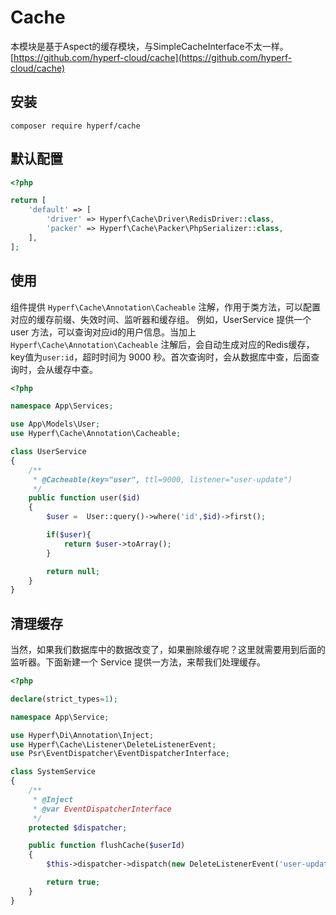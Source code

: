 # Cache

本模块是基于Aspect的缓存模块，与SimpleCacheInterface不太一样。
[https://github.com/hyperf-cloud/cache](https://github.com/hyperf-cloud/cache)

## 安装
```
composer require hyperf/cache
```

## 默认配置

```php
<?php

return [
    'default' => [
        'driver' => Hyperf\Cache\Driver\RedisDriver::class,
        'packer' => Hyperf\Cache\Packer\PhpSerializer::class,
    ],
];
```

## 使用

组件提供 `Hyperf\Cache\Annotation\Cacheable` 注解，作用于类方法，可以配置对应的缓存前缀、失效时间、监听器和缓存组。
例如，UserService 提供一个 user 方法，可以查询对应id的用户信息。当加上 `Hyperf\Cache\Annotation\Cacheable` 注解后，会自动生成对应的Redis缓存，key值为`user:id`，超时时间为 9000 秒。首次查询时，会从数据库中查，后面查询时，会从缓存中查。

```php
<?php

namespace App\Services;

use App\Models\User;
use Hyperf\Cache\Annotation\Cacheable;

class UserService
{
    /**
     * @Cacheable(key="user", ttl=9000, listener="user-update")
     */
    public function user($id)
    {
        $user =  User::query()->where('id',$id)->first();

        if($user){
            return $user->toArray();
        }

        return null;
    }
}
```

## 清理缓存

当然，如果我们数据库中的数据改变了，如果删除缓存呢？这里就需要用到后面的监听器。下面新建一个 Service 提供一方法，来帮我们处理缓存。

```php
<?php

declare(strict_types=1);

namespace App\Service;

use Hyperf\Di\Annotation\Inject;
use Hyperf\Cache\Listener\DeleteListenerEvent;
use Psr\EventDispatcher\EventDispatcherInterface;

class SystemService
{
    /**
     * @Inject
     * @var EventDispatcherInterface
     */
    protected $dispatcher;

    public function flushCache($userId)
    {
        $this->dispatcher->dispatch(new DeleteListenerEvent('user-update', [$userId]));

        return true;
    }
}
```
